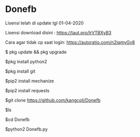 # Donefb

Lisensi telah di update tgl 01-04-2020

Lisensi download disini : https://taut.pro/lrVTBXyB3

Cara agar tidak cp saat login: 
https://autoratio.com/n2iqmyGv8


$ pkg update && pkg upgrade

$pkg install python2

$pkg install git

$pip2 install mechanize

$pip2 install requests

$git clone https://github.com/kangcoli/Donefb

$ls

$cd Donefb

$python2 Donefb.py

